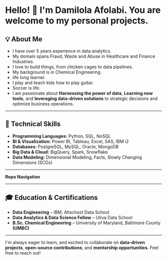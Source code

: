 # Hello! 👋 I'm Damilola Afolabi. You are welcome to my personal projects.

## 💡 About Me
- I have over 5 years experience in data analytics.
- My domain spans Fraud, Waste and Abuse in Healthcare and Finance Industries.
- I love to build things, from chicken cages to data pipelines.
- My background is in Chemical Engineering.
- life long learner.
- I play and teach kids how to play guitar.
- Soccer is life.
- I am passionate about **Harnessing the power of data**, **Learning new tools**, and **leveraging data-driven solutions** to strategic decisions and optimize business operations.

---

## 🔧 Technical Skills
- **Programming Languages:** Python, SQL, NoSQL  
- **BI & Visualization:** Power BI, Tableau, Excel, SAS, IBM i2  
- **Databases:** PostgreSQL, MySQL, Oracle, MongoDB  
- **Big Data & Cloud:** BigQuery, Spark, Snowflake  
- **Data Modeling:** Dimensional Modeling, Facts, Slowly Changing Dimensions (SCDs)

--- 
**Repo Navigation**


---

## 🎓 Education & Certifications
- **Data Engineering** – IBM, Altschool Data School
- **Data Analytics & Data Science Fellow** – Utiva Data School  
- **B.Sc. Chemical Engineering** – University of Maryland, Baltimore County **(UMBC)**  

---

I'm always eager to learn, and excited to collaborate on **data-driven projects**, **open-source contributions**, and **mentorship opportunities**. Feel free to reach out!
